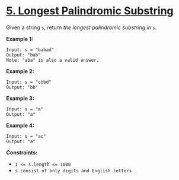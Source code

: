 # [5. Longest Palindromic Substring](https://leetcode.com/problems/longest-palindromic-substring/)

Given a string `s`, return _the longest palindromic substring in `s`_.

**Example 1:**

```
Input: s = "babad"
Output: "bab"
Note: "aba" is also a valid answer.
```

**Example 2:**

```
Input: s = "cbbd"
Output: "bb"
```

**Example 3:**

```
Input: s = "a"
Output: "a"
```

**Example 4:**

```
Input: s = "ac"
Output: "a"
```

**Constraints:**

-   `1 <= s.length <= 1000`
-   `s consist of only digits and English letters.`
